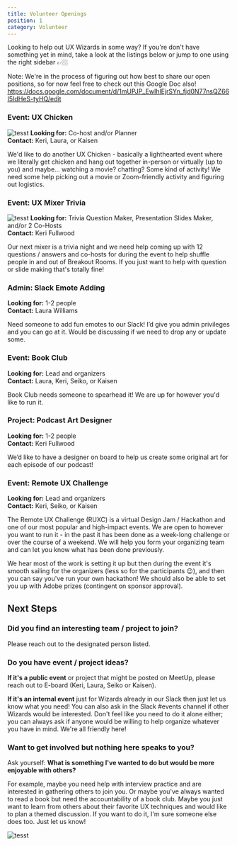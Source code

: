 ```yaml
---
title: Volunteer Openings
position: 1
category: Volunteer
---
```

Looking to help out UX Wizards in some way? If you're don't have something yet in mind, take a look at the listings below or jump to one using the right sidebar 👉🏼

Note: We're in the process of figuring out how best to share our open positions, so for now feel free to check out this Google Doc also! https://docs.google.com/document/d/1mUPJP_EwIhlEjrSYn_fjd0N77nsQZ66I5IdHeS-tyHQ/edit

### Event: UX Chicken
![tesst](/img/banner_uxchicken.png "ux chicken banner") 
**Looking for:** Co-host and/or Planner \
**Contact:** Keri, Laura, or Kaisen

We'd like to do another UX Chicken - basically a lighthearted event where we literally get chicken and hang out together in-person or virtually (up to you) and maybe... watching a movie? chatting? Some kind of activity! We need some help picking out a movie or Zoom-friendly activity and figuring out logistics.

### Event: UX Mixer Trivia
![tesst](/img/banner_trivia.png "trivia banner") 
**Looking for:** Trivia Question Maker, Presentation Slides Maker, and/or 2 Co-Hosts \
**Contact:** Keri Fullwood

Our next mixer is a trivia night and we need help coming up with 12 questions / answers and co-hosts for during the event to help shuffle people in and out of Breakout Rooms. If you just want to help with question or slide making that's totally fine!

### Admin: Slack Emote Adding

**Looking for:** 1-2 people \
**Contact:** Laura Williams

Need someone to add fun emotes to our Slack! I’d give you admin privileges and you can go at it. Would be discussing if we need to drop any or update some.

### Event: Book Club

**Looking for:** Lead and organizers \
**Contact:** Laura, Keri, Seiko, or Kaisen

Book Club needs someone to spearhead it! We are up for however you'd like to run it.

### Project: Podcast Art Designer

**Looking for:** 1-2 people \
**Contact:** Keri Fullwood

We’d like to have a designer on board to help us create some original art for each episode of our podcast!

### Event: Remote UX Challenge

**Looking for:** Lead and organizers \
**Contact:** Keri, Seiko, or Kaisen

The Remote UX Challenge (RUXC) is a virtual Design Jam / Hackathon and one of our most popular and high-impact events. We are open to however you want to run it - in the past it has been done as a week-long challenge or over the course of a weekend. We will help you form your organizing team and can let you know what has been done previously. 

We hear most of the work is setting it up but then during the event it's smooth sailing for the organizers (less so for the participants 😉), and then you can say you've run your own hackathon! We should also be able to set you up with Adobe prizes (contingent on sponsor approval).

## Next Steps

### Did you find an interesting team / project to join?

Please reach out to the designated person listed.

### Do you have event / project ideas?

**If it's a public event** or project that might be posted on MeetUp, please reach out to E-board (Keri, Laura, Seiko or Kaisen).

**If it's an internal event** just for Wizards already in our Slack then just let us know what you need! You can also ask in the Slack #events channel if other Wizards would be interested. Don't feel like you need to do it alone either; you can always ask if anyone would be willing to help organize whatever you have in mind. We're all friendly here!

### Want to get involved but nothing here speaks to you?

Ask yourself: **What is something I've wanted to do but would be more enjoyable with others?** 

For example, maybe you need help with interview practice and are interested in gathering others to join you. Or maybe you've always wanted to read a book but need the accountability of a book club. Maybe you just want to learn from others about their favorite UX techniques and would like to plan a themed discussion. If you want to do it, I'm sure someone else does too. Just let us know!

![tesst](/img/image.png "uo") 